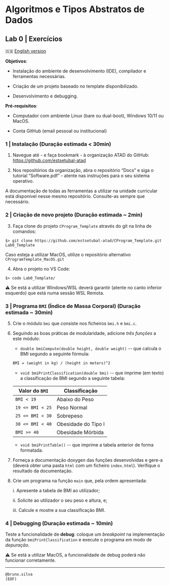 # Algoritmos e Tipos Abstratos de Dados

## Lab 0 | Exercícios

:gb: [English version](README_en.md)

**Objetivos**:

- Instalação do ambiente de desenvolvimento (IDE), compilador e ferramentas necessárias.

- Criação de um projeto baseado no template disponibilizado.

- Desenvolvimento e debugging.

**Pré-requisitos**:

- Computador com ambiente Linux (bare ou dual-boot), Windows 10/11 ou MacOS.

- Conta GitHub (email pessoal ou institucional)

### 1 | Instalação (Duração estimada < 30min)

1. Navegue até - e faça bookmark - à organização ATAD do GitHub: <https://github.com/estsetubal-atad>


2. Nos repositórios da organização, abra o repositório “Docs” e siga o tutorial “Software.pdf” - atente nas instruções para o seu sistema operativo.

A documentação de todas as ferramentas a utilizar na unidade curricular está disponível nesse mesmo repositório. Consulte-as sempre que necessário.

### 2 | Criação de novo projeto (Duração estimada ~ 2min)

3. Faça clone do projeto  `CProgram_Template` através do git na linha de comandos:

```console
$> git clone https://github.com/estsetubal-atad/CProgram_Template.git Lab0_Template
```

Caso esteja a utilizar MacOS, utilize o repositório alternativo `CProgramTemplate_MacOS.git`

4. Abra o projeto no VS Code:

```console
$> code Lab0_Template/
```

:warning: Se está a utilizar Windows/WSL deverá garantir (atente no canto inferior esquerdo) que está numa sessão WSL Remota.


### 3 | Programa `BMI` (Índice de Massa Corporal) (Duração estimada ~ 30min)

5. Crie o módulo `bmi` que consiste nos ficheiros `bmi.h` e `bmi.c`.

6. Seguindo as boas práticas de modularidade, adicione *três funções* a este módulo:

    - `double bmiCompute(double height, double weight)` -- que calcula o BMI segundo a seguinte fórmula:

    ```markdown
    BMI = (weight in kg) / (height in meters)^2
    ```

    - `void bmiPrintClassification(double bmi)` -- que imprime (em texto) a classificação de BMI segundo a seguinte tabela:

    Valor do `BMI` | Classificação
    --- | ---
    `BMI < 19` | Abaixo do Peso
    `19 <= BMI < 25` | Peso Normal
    `25 <= BMI < 30` | Sobrepeso
    `30 <= BMI < 40` | Obesidade do Tipo I
    `BMI >= 40` | Obesidade Mórbida


    - `void bmiPrintTable()` -- que imprime a tabela anterior de forma formatada.

7. Forneça a documentação doxygen das funções desenvolvidas e gere-a (deverá obter uma pasta `html` com um ficheiro `index.html`). Verifique o resultado da documentação.

8. Crie um programa na função `main` que, pela ordem apresentada:

    i. Apresente a tabela de BMI ao utilizador;  

    ii. Solicite ao utilizador o seu peso e altura, e;  

    iii. Calcule e mostre a sua classificação BMI.  

### 4 | Debugging (Duração estimada ~ 10min)

Teste a funcionalidade de **debug**: coloque um *breakpoint* na implementação da função `bmiPrintClassification` e execute o programa em modo de *depuração*.

:warning: Se está a utilizar MacOS, a funcionalidade de debug poderá não funcionar corretamente.

---

```markdown
@bruno.silva
(EOF)
```   
